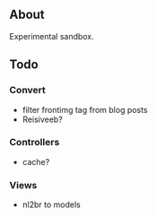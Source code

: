 ## About

Experimental sandbox.

## Todo

### Convert

- filter frontimg tag from blog posts
- Reisiveeb?

### Controllers

- cache?

### Views

- nl2br to models
